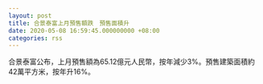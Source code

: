 ```yaml
---
layout: post
title: 合景泰富上月預售額跌　預售面積升
date: 2020-05-08 16:59:45.000000000 +08:00
categories: rss
---
```


合景泰富公布，上月預售額為65.12億元人民幣，按年減少3%。預售建築面積約42萬平方米，按年升16%。
